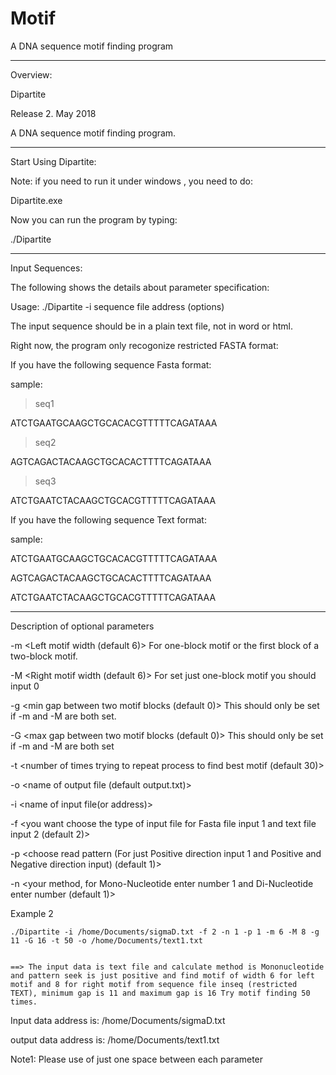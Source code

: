 # Motif
A DNA sequence motif finding program

******************************************************

Overview:

Dipartite

Release 2. May 2018

A DNA sequence motif finding program.


******************************************************

Start Using Dipartite:

Note: if you need to run it under windows , you need to do:

Dipartite.exe

Now you can run the program by typing:

./Dipartite

******************************************************

Input Sequences:


The following shows the details about parameter specification:

Usage: ./Dipartite -i sequence file address (options)

The input sequence should be in a plain text file, not in word or html.

Right now, the program only recogonize restricted FASTA format:

If you have the following sequence Fasta format:

sample:

 >seq1

ATCTGAATGCAAGCTGCACACGTTTTTCAGATAAA

 >seq2

AGTCAGACTACAAGCTGCACACTTTTCAGATAAA

 >seq3

ATCTGAATCTACAAGCTGCACGTTTTTCAGATAAA



If you have the following sequence Text format:

sample:

ATCTGAATGCAAGCTGCACACGTTTTTCAGATAAA

AGTCAGACTACAAGCTGCACACTTTTCAGATAAA

ATCTGAATCTACAAGCTGCACGTTTTTCAGATAAA


******************************************************
Description of optional parameters

-m    <Left motif width (default 6)>
	For one-block motif or the first block of a two-block motif. 

-M   <Right motif width (default 6)>
           For set just one-block motif you should input 0

-g    <min gap between two motif blocks (default 0)>
	This should only be set if -m and -M are both set.

-G    <max gap between two motif blocks (default 0)>
	This should only be set if -m and -M are both set

-t    <number of times trying to repeat process to find best motif (default 30)>

-o   <name of output file (default output.txt)>

-i    <name of input file(or address)>

-f    <you want choose the type of input file for Fasta file input 1 and text file input 2 (default 2)> 

-p    <choose read pattern (For just Positive direction input 1 and Positive and Negative direction input) (default 1)>

-n     <your method, for Mono-Nucleotide enter number 1 and Di-Nucleotide enter number (default 1)>



Example 2

    ./Dipartite -i /home/Documents/sigmaD.txt -f 2 -n 1 -p 1 -m 6 -M 8 -g 11 -G 16 -t 50 -o /home/Documents/text1.txt


    ==> The input data is text file and calculate method is Mononucleotide and pattern seek is just positive and find motif of width 6 for left motif and 8 for right motif from sequence file inseq (restricted TEXT), minimum gap is 11 and maximum gap is 16 Try motif finding 50 times.

Input data address is: /home/Documents/sigmaD.txt

output data address is: /home/Documents/text1.txt


Note1: Please use of just one space between each parameter

